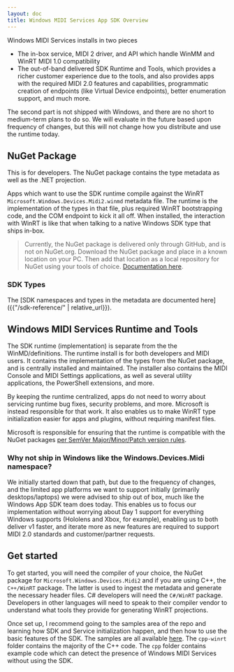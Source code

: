 ```yaml
---
layout: doc
title: Windows MIDI Services App SDK Overview
---
```


Windows MIDI Services installs in two pieces
- The in-box service, MIDI 2 driver, and API which handle WinMM and WinRT MIDI 1.0 compatibility
- The out-of-band delivered SDK Runtime and Tools, which provides a richer customer experience due to the tools, and also provides apps with the required MIDI 2.0 features and capabilities, programmatic creation of endpoints (like Virtual Device endpoints), better enumeration support, and much more.

The second part is not shipped with Windows, and there are no short to medium-term plans to do so. We will evaluate in the future based upon frequency of changes, but this will not change how you distribute and use the runtime today.

## NuGet Package

This is for developers. The NuGet package contains the type metadata as well as the .NET projection.

Apps which want to use the SDK runtime compile against the WinRT `Microsoft.Windows.Devices.Midi2.winmd` metadata file. The runtime is the implementation of the types in that file, plus required WinRT bootstrapping code, and the COM endpoint to kick it all off. When installed, the interaction with WinRT is like that when talking to a native Windows SDK type that ships in-box.

> Currently, the NuGet package is delivered only through GitHub, and is not on NuGet.org. Download the NuGet package and place in a known location on your PC. Then add that location as a local repository for NuGet using your tools of choice. [Documentation here](https://learn.microsoft.com/nuget/hosting-packages/local-feeds).

### SDK Types

The [SDK namespaces and types in the metadata are documented here]({{"/sdk-reference/" | relative_url}}).

## Windows MIDI Services Runtime and Tools

The SDK runtime (implementation) is separate from the the WinMD/definitions. The runtime install is for both developers and MIDI users. It contains the implementation of the types from the NuGet package, and is centrally installed and maintained. The installer also contains the MIDI Console and MIDI Settings applications, as well as several utility applications, the PowerShell extensions, and more.

By keeping the runtime centralized, apps do not need to worry about servicing runtime bug fixes, security problems, and more. Microsoft is instead responsible for that work. It also enables us to make WinRT type initialization easier for apps and plugins, without requiring manifest files.

Microsoft is responsible for ensuring that the runtime is compatible with the NuGet packages [per SemVer Major/Minor/Patch version rules](https://semver.org/).

### Why not ship in Windows like the Windows.Devices.Midi namespace?

We initially started down that path, but due to the frequency of changes, and the limited app platforms we want to support initially (primarily desktops/laptops) we were advised to ship out of box, much like the Windows App SDK team does today. This enables us to focus our implementation without worrying about Day 1 support for everything Windows supports (Hololens and Xbox, for example), enabling us to both deliver v1 faster, and iterate more as new features are required to support MIDI 2.0 standards and customer/partner requests.

## Get started

To get started, you will need the compiler of your choice, the NuGet package for `Microsoft.Windows.Devices.Midi2` and if you are using C++, the `C++/WinRT` package. The latter is used to ingest the metadata and generate the necessary header files. C# developers will need the `C#/WinRT` package. Developers in other languages will need to speak to their compiler vendor to understand what tools they provide for generating WinRT projections.

Once set up, I recommend going to the samples area of the repo and learning how SDK and Service initialization happen, and then how to use the basic features of the SDK. The samples are all available [here](https://aka.ms/midisamples). The `cpp-winrt` folder contains the majority of the C++ code. The `cpp` folder contains example code which can detect the presence of Windows MIDI Services without using the SDK.
